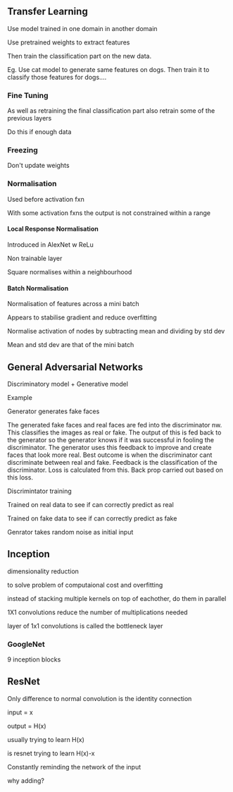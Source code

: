 ## Transfer Learning

Use model trained in one domain in another domain

Use pretrained weights to extract features

Then train the classification part on the new data.

Eg. 
Use cat model to generate same features on dogs. Then train it to classify those features for dogs....

### Fine Tuning

As well as retraining the final classification part also retrain some of the previous layers

Do this if enough data

### Freezing 
Don't update weights
### Normalisation

Used before activation fxn

With some activation fxns the output is not constrained within a range

#### Local Response Normalisation

Introduced in AlexNet w ReLu

Non trainable layer

Square normalises within a neighbourhood

#### Batch Normalisation

Normalisation of features across a mini batch

Appears to stabilise gradient and reduce overfitting

Normalise activation of nodes by subtracting mean and dividing by std dev 

Mean and std dev are that of the mini batch

## General Adversarial Networks

Discriminatory model + Generative model

Example 

Generator generates fake faces

The generated fake faces and real faces are fed into the discriminator nw. This classifies the images as real or fake. The output of this is fed back to the generator so the generator knows if it was successful in fooling the discriminator. The generator uses this feedback to improve and create faces that look more real. Best outcome is when the discriminator cant discriminate between real and fake. Feedback is the classification of the discriminator. Loss is calculated from this. Back prop carried out based on this loss. 

Discrimintator training

Trained on real data to see if can correctly predict as real

Trained on fake data to see if can correctly predict as fake


Genrator takes random noise as initial input

## Inception

dimensionality reduction

to solve problem of computaional cost and overfitting

instead of stacking multiple kernels on top of eachother, do them in parallel

1X1 convolutions reduce the number of multiplications needed

layer of 1x1 convolutions is called the bottleneck layer

### GoogleNet

9 inception blocks

## ResNet

Only difference to normal convolution is the identity connection

input = x 

output = H(x)

usually trying to learn H(x)

is resnet trying to learn H(x)-x

Constantly reminding the network of the input

why adding? 
